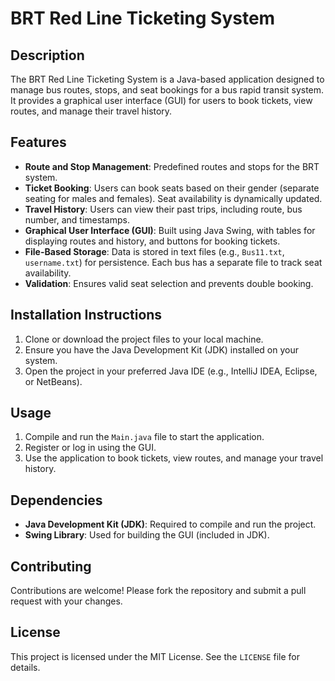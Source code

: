 # BRT Red Line Ticketing System

## Description
The BRT Red Line Ticketing System is a Java-based application designed to manage bus routes, stops, and seat bookings for a bus rapid transit system. It provides a graphical user interface (GUI) for users to book tickets, view routes, and manage their travel history.

## Features
- **Route and Stop Management**: Predefined routes and stops for the BRT system.
- **Ticket Booking**: Users can book seats based on their gender (separate seating for males and females). Seat availability is dynamically updated.
- **Travel History**: Users can view their past trips, including route, bus number, and timestamps.
- **Graphical User Interface (GUI)**: Built using Java Swing, with tables for displaying routes and history, and buttons for booking tickets.
- **File-Based Storage**: Data is stored in text files (e.g., `Bus11.txt`, `username.txt`) for persistence. Each bus has a separate file to track seat availability.
- **Validation**: Ensures valid seat selection and prevents double booking.

## Installation Instructions
1. Clone or download the project files to your local machine.
2. Ensure you have the Java Development Kit (JDK) installed on your system.
3. Open the project in your preferred Java IDE (e.g., IntelliJ IDEA, Eclipse, or NetBeans).

## Usage
1. Compile and run the `Main.java` file to start the application.
2. Register or log in using the GUI.
3. Use the application to book tickets, view routes, and manage your travel history.

## Dependencies
- **Java Development Kit (JDK)**: Required to compile and run the project.
- **Swing Library**: Used for building the GUI (included in JDK).

## Contributing
Contributions are welcome! Please fork the repository and submit a pull request with your changes.

## License
This project is licensed under the MIT License. See the `LICENSE` file for details.